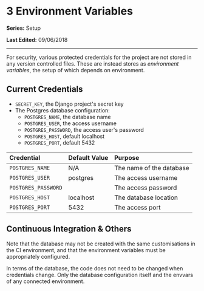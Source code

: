 # 3 Environment Variables

**Series:** Setup

**Last Edited:** 09/06/2018

---

For security, various protected credentials for the project are not stored in any version controlled files. These are instead stores as _environment variables_, the setup of which depends on environment.

## Current Credentials
- `SECRET_KEY`, the Django project's secret key
- The Postgres database configuration:
    - `POSTGRES_NAME`, the database name
    - `POSTGRES_USER`, the access username
    - `POSTGRES_PASSWORD`, the access user's password
    - `POSTGRES_HOST`, default localhost
    - `POSTGRES_PORT`, default 5432

| Credential | Default Value | Purpose |
|:-------|:-------|:--------|
| `POSTGRES_NAME` | N/A | The name of the database |
| `POSTGRES_USER` | postgres | The access username |
| `POSTGRES_PASSWORD` |  | The access password |
| `POSTGRES_HOST` | localhost | The database location |
| `POSTGRES_PORT` | 5432 | The access port |

## Continuous Integration & Others
Note that the database may not be created with the same customisations in the CI environment, and that the environment variables must be appropriately configured.

In terms of the database, the code does not need to be changed when credentials change. Only the database configuration itself and the envvars of any connected environment.